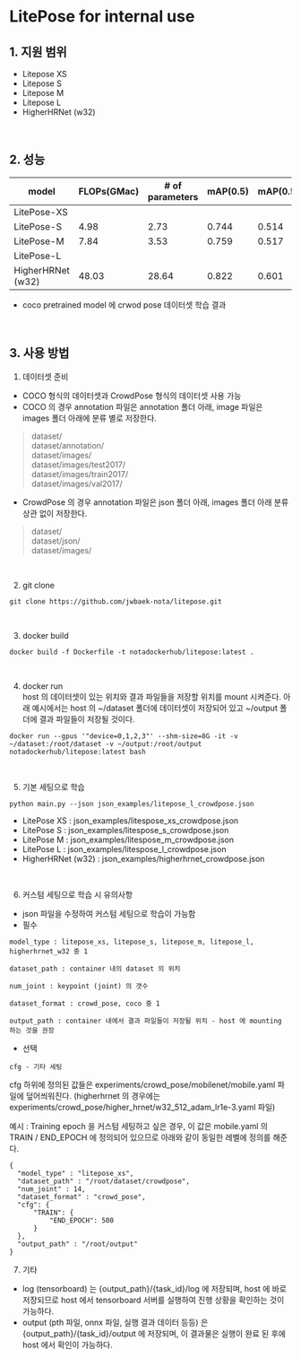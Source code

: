LitePose for internal use
=========================

## 1. 지원 범위

- Litepose XS
- Litepose S
- Litepose M
- Litepose L
- HigherHRNet (w32)

<br/>

## 2. 성능

|model|FLOPs(GMac)|# of parameters|mAP(0.5)|mAP(0.5:0.9)|
|---|---|---|---|---|
|LitePose-XS|
|LitePose-S|4.98|2.73|0.744|0.514|
|LitePose-M|7.84|3.53|0.759|0.517|
|LitePose-L|
|HigherHRNet (w32)|48.03|28.64|0.822|0.601|

* coco pretrained model 에 crwod pose 데이터셋 학습 결과

<br/>



## 3. 사용 방법
1. 데이터셋 준비
- COCO 형식의 데이터셋과 CrowdPose 형식의 데이터셋 사용 가능
- COCO 의 경우 annotation 파일은 annotation 폴더 아래, image 파일은 images 폴더 아래에 분류 별로 저장한다.
> dataset/  
> dataset/annotation/  
> dataset/images/  
> dataset/images/test2017/  
> dataset/images/train2017/  
> dataset/images/val2017/
- CrowdPose 의 경우 annotation 파일은 json 폴더 아래, images 폴더 아래 분류 상관 없이 저장한다.
> dataset/  
> dataset/json/  
> dataset/images/  

<br/>

2. git clone
```
git clone https://github.com/jwbaek-nota/litepose.git
```
<br/>

3. docker build

```
docker build -f Dockerfile -t notadockerhub/litepose:latest .
```

<br/>

4. docker run  
host 의 데이터셋이 있는 위치와 결과 파일들을 저장할 위치를 mount  시켜준다. 아래 예시에서는 host 의 ~/dataset 폴더에 데이터셋이 저장되어 있고 ~/output 폴더에 결과 파일들이 저장될 것이다.

```
docker run --gpus '"device=0,1,2,3"' --shm-size=8G -it -v ~/dataset:/root/dataset -v ~/output:/root/output notadockerhub/litepose:latest bash
```

<br/>

5. 기본 세팅으로 학습  
```
python main.py --json json_examples/litepose_l_crowdpose.json
```
* LitePose XS : json_examples/litespose_xs_crowdpose.json
* LitePose S : json_examples/litespose_s_crowdpose.json
* LitePose M : json_examples/litespose_m_crowdpose.json
* LitePose L : json_examples/litespose_l_crowdpose.json
* HigherHRNet (w32) : json_examples/higherhrnet_crowdpose.json

<br/>

6. 커스텀 세팅으로 학습 시 유의사항
* json 파일을 수정하여 커스텀 세팅으로 학습이 가능함
* 필수
```
model_type : litepose_xs, litepose_s, litepose_m, litepose_l, higherhrnet_w32 중 1  

dataset_path : container 내의 dataset 의 위치

num_joint : keypoint (joint) 의 갯수

dataset_format : crowd_pose, coco 중 1

output_path : container 내에서 결과 파일들이 저장될 위치 - host 에 mounting 하는 것을 권장
```
* 선택
```
cfg - 기타 세팅
```
cfg 하위에 정의된 값들은 experiments/crowd_pose/mobilenet/mobile.yaml 파일에 덮어씌워진다. (higherhrnet 의 경우에는 experiments/crowd_pose/higher_hrnet/w32_512_adam_lr1e-3.yaml 파일)  

예시 : Training epoch 을 커스텀 세팅하고 싶은 경우, 이 값은 mobile.yaml 의 TRAIN / END_EPOCH 에 정의되어 있으므로 아래와 같이 동일한 레벨에 정의를 해준다.
```
{
  "model_type" : "litepose_xs",
  "dataset_path" : "/root/dataset/crowdpose",
  "num_joint" : 14,
  "dataset_format" : "crowd_pose",
  "cfg": {
      "TRAIN": {
          "END_EPOCH": 500
      }
  },
  "output_path" : "/root/output"
}
```

7. 기타

* log (tensorboard) 는 {output_path}/{task_id}/log 에 저장되며, host 에 바로 저장되므로 host 에서 tensorboard 서버를 실행하여 진행 상황을 확인하는 것이 가능하다.
* output (pth 파일, onnx 파일, 실행 결과 데이터 등등) 은 {output_path}/{task_id}/output 에 저장되며, 이 결과물은 실행이 완료 된 후에 host 에서 확인이 가능하다.
